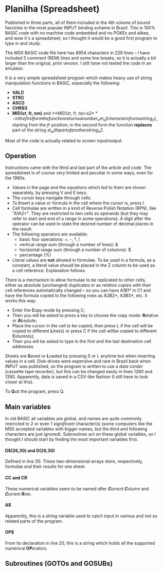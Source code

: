 # Planilha (Spreadsheet)

Published in three parts, all of them included in the 4th volume of bound fascicles in the most popular INPUT binding scheme in Brazil. This is 100% BASIC code with no machine code embedded and no POKEs and alikes, and wow it´s a spreadsheet, so I thought it would be a good first program to type in and study.

The MSX BASIC code file here has 8954 characters in 229 lines &ndash; I have included 5 comment (REM) lines and some line breaks, so it is actually a bit larger than the original, print version. I still have not tested the code in an emulator.

It is a very simple spreadsheet program which makes heavy use of string manipulation functions in BASIC, especially the following:

- **VAL()**
- **STR()**
- **ASC()**
- **CHR$()**
- **MID$(st$, fr, nm)** and **MID$(st$, fr, to)=s2$** - in the first form the function returns a number _nm_ of characters from a string _st$_ starting from the _fr_ position; in the second form the function **replaces** part of the string _st$_ with part of another string _s2$_.

Most of the code is actually related to screen input/output.

## Operation

Instructions came with the third and last part of the article and code. The spreadsheet is of course very limited and peculiar in some ways, even for the 1980s.

- Values in the page and the _equations_ which led to them are shown separately, by pressing V and E keys.
- The cursor keys navigate through cells.
- To **I**nsert a value or formula in the cell where the cursor is, press I.
- Cell formulae are written in a kind of Reverse Polish Notation (RPN), like "A1A2+". They are restricted to two cells as operands (but they may refer to start and end of a range in some operations). A digit after the operator can be used to state the desired number of decimal places in the result.
- The following operators are available:
  - basic four operations: +, -, *, /
  - vertical range sum (through a number of lines): &
  - horizontal range sum (through a number of columns): $
  - percentage (%)
- Literal values are **not** allowed in formulae. To be used in a formula, as a constant, a literal value should be placed in the Z column to be used as a cell reference. Explanation follows.

There is a mechanism to allow formulae to be replicated to other cells, either as absolute (unchanged) duplicates or as _relative copies_ with their cell references automatically changed &ndash; so you can have A1B1* in C1 and have the formula copied to the following rows as A2B2*, A3B3*, etc. It works this way:

- Enter the **C**opy mode by pressing C;
- Then you will be asked to press a key to choose the copy mode: **R**elative or **A**bsolute;
- Place the cursor in the cell to be copied, then press L if the cell will be copied to different **L**ine(s) or press C if the cell willbe copied to different **C**olumn(s);
- Then you will be asked to type in the first and the last destination cell addresses.

Sheets are **S**aved or **L**oaded by pressing S or L anytime but when inserting values in a cell. Disk-drives were expensive and rare in Brazil back when INPUT was published, so the program is written to use a _data corder_ (cassette tape recorder), but this can be changed easily in lines 1260 and 1390. Apparently, data is saved in a CSV-like fashion (I still have to look closer at this).

To **Q**uit the program, press Q.

## Main variables

In old BASIC all variables are global, and names are quite commonly restricted to 2 or even 1 _significant_ character(s) (some computers like the MSX accepted variables with bigger names, but the third and following characters are just ignored). Subroutines act on these global variables, so I thought I should start by finding the most important variables first.

#### D$(26,30) and D(26,30)
Defined in line 30. These two-dimensional arrays store, respectively, formulae and their results for one sheet.

#### CC and CR
These numerical variables seem to be named after _**C**urrent **C**olumn_ and _**C**urrent **R**ow_.

#### A$
Apparently, this is a string variable used to catch input in various and not so related parts of the program.

#### OP$
From its declaration in line 20, this is a string which holds all the supported numerical **OP**erators.

## Subroutines (GOTOs and GOSUBs)
